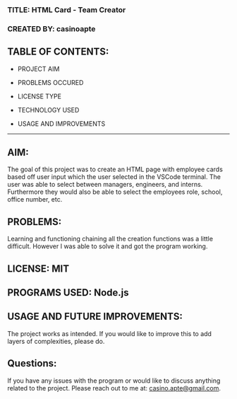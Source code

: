 ### TITLE: HTML Card - Team Creator

### CREATED BY: casinoapte

## TABLE OF CONTENTS:

- PROJECT AIM

- PROBLEMS OCCURED

- LICENSE TYPE

- TECHNOLOGY USED

- USAGE AND IMPROVEMENTS

-------------------------------------

## AIM:
The goal of this project was to create an HTML page with employee cards based off user input which the user selected in the VSCode terminal. The user was able to select between managers, engineers, and interns. Furthermore they would also be able to select the employees role, school, office number, etc.

## PROBLEMS:
Learning and functioning chaining all the creation functions was a little difficult. However I was able to solve it and got the program working.

## LICENSE: MIT

## PROGRAMS USED: Node.js 

## USAGE AND FUTURE IMPROVEMENTS:
The project works as intended. If you would like to improve this to add layers of complexities, please do.

## Questions:
If you have any issues with the program or would like to discuss anything related to the project. Please reach out to me at: casino.apte@gmail.com.
